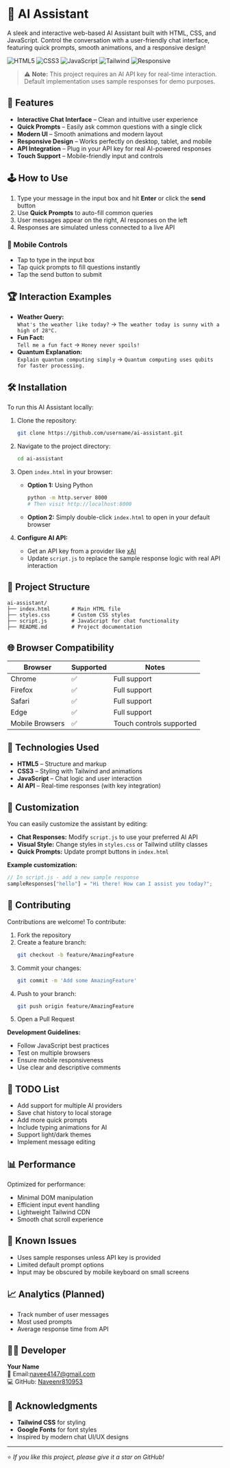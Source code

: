   # 🤖 AI Assistant

A sleek and interactive web-based AI Assistant built with HTML, CSS, and JavaScript. Control the conversation with a user-friendly chat interface, featuring quick prompts, smooth animations, and a responsive design!
 
![HTML5](https://img.shields.io/badge/HTML5-E34F26?style=for-the-badge&logo=html5&logoColor=white)
![CSS3](https://img.shields.io/badge/CSS3-1572B6?style=for-the-badge&logo=css3&logoColor=white)
![JavaScript](https://img.shields.io/badge/JavaScript-F7DF1E?style=for-the-badge&logo=javascript&logoColor=black)
![Tailwind](https://img.shields.io/badge/Tailwind_CSS-38B2AC?style=for-the-badge&logo=tailwind-css&logoColor=white)
![Responsive](https://img.shields.io/badge/Responsive-Yes-brightgreen?style=for-the-badge)

> ⚠️ **Note:** This project requires an AI API key for real-time interaction. Default implementation uses sample responses for demo purposes. 

## 🎯 Features   

- **Interactive Chat Interface** – Clean and intuitive user experience    
- **Quick Prompts** – Easily ask common questions with a single click  
- **Modern UI** – Smooth animations and modern layout  
- **Responsive Design** – Works perfectly on desktop, tablet, and mobile  
- **API Integration** – Plug in your API key for real AI-powered responses  
- **Touch Support** – Mobile-friendly input and controls

## 🕹️ How to Use

1. Type your message in the input box and hit **Enter** or click the **send** button  
2. Use **Quick Prompts** to auto-fill common queries  
3. User messages appear on the right, AI responses on the left  
4. Responses are simulated unless connected to a live API  

### 📱 Mobile Controls

- Tap to type in the input box  
- Tap quick prompts to fill questions instantly  
- Tap the send button to submit  

## 🏆 Interaction Examples

- **Weather Query:**  
  `What's the weather like today?` → `The weather today is sunny with a high of 28°C.`  
- **Fun Fact:**  
  `Tell me a fun fact` → `Honey never spoils!`  
- **Quantum Explanation:**  
  `Explain quantum computing simply` → `Quantum computing uses qubits for faster processing.`

## 🛠️ Installation

To run this AI Assistant locally:

1. Clone the repository:
   ```bash
   git clone https://github.com/username/ai-assistant.git
   ```

2. Navigate to the project directory:
   ```bash
   cd ai-assistant
   ```

3. Open `index.html` in your browser:

   - **Option 1:** Using Python
     ```bash
     python -m http.server 8000
     # Then visit http://localhost:8000
     ```

   - **Option 2:** Simply double-click `index.html` to open in your default browser

4. **Configure AI API:**

   - Get an API key from a provider like [xAI](https://x.ai/api)
   - Update `script.js` to replace the sample response logic with real API interaction

## 📁 Project Structure

```
ai-assistant/
├── index.html       # Main HTML file
├── styles.css       # Custom CSS styles
├── script.js        # JavaScript for chat functionality
├── README.md        # Project documentation
```

## 🌐 Browser Compatibility

| Browser         | Supported | Notes                    |
|----------------|-----------|--------------------------|
| Chrome          | ✅        | Full support             |
| Firefox         | ✅        | Full support             |
| Safari          | ✅        | Full support             |
| Edge            | ✅        | Full support             |
| Mobile Browsers | ✅        | Touch controls supported |

## 🔧 Technologies Used

- **HTML5** – Structure and markup  
- **CSS3** – Styling with Tailwind and animations  
- **JavaScript** – Chat logic and user interaction  
- **AI API** – Real-time responses (with key integration)

## 🎨 Customization

You can easily customize the assistant by editing:

- **Chat Responses:** Modify `script.js` to use your preferred AI API  
- **Visual Style:** Change styles in `styles.css` or Tailwind utility classes  
- **Quick Prompts:** Update prompt buttons in `index.html`

**Example customization:**
```javascript
// In script.js - add a new sample response
sampleResponses["hello"] = "Hi there! How can I assist you today?";
```

## 🤝 Contributing

Contributions are welcome! To contribute:

1. Fork the repository  
2. Create a feature branch:
   ```bash
   git checkout -b feature/AmazingFeature
   ```
3. Commit your changes:
   ```bash
   git commit -m 'Add some AmazingFeature'
   ```
4. Push to your branch:
   ```bash
   git push origin feature/AmazingFeature
   ```
5. Open a Pull Request  

**Development Guidelines:**

- Follow JavaScript best practices  
- Test on multiple browsers  
- Ensure mobile responsiveness  
- Use clear and descriptive comments

## 📝 TODO List

- Add support for multiple AI providers  
- Save chat history to local storage  
- Add more quick prompts  
- Include typing animations for AI  
- Support light/dark themes  
- Implement message editing

## 📊 Performance

Optimized for performance:

- Minimal DOM manipulation  
- Efficient input event handling  
- Lightweight Tailwind CDN  
- Smooth chat scroll experience  

## 🐛 Known Issues

- Uses sample responses unless API key is provided  
- Limited default prompt options  
- Input may be obscured by mobile keyboard on small screens  

## 📈 Analytics (Planned)

- Track number of user messages  
- Most used prompts  
- Average response time from API  

## 👨‍💻 Developer

**Your Name**  
📧 Email:navee4147@gmail.com  
💻 GitHub: [Naveenr810953](https://github.com/Naveenr810953)

## 🙏 Acknowledgments

- **Tailwind CSS** for styling  
- **Google Fonts** for font styles  
- Inspired by modern chat UI/UX designs

---

⭐️ *If you like this project, please give it a star on GitHub!*
